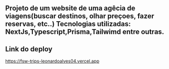 ## Projeto de um website de uma agêcia de viagens(buscar destinos, olhar preçoes, fazer reservas, etc..) Tecnologias utilizadas: NextJs,Typescript,Prisma,Tailwimd entre outras.

## Link do deploy 

https://fsw-trips-leonardoalves04.vercel.app

#
